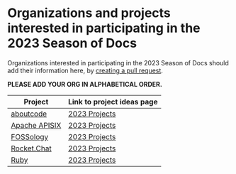 # Organizations and projects interested in participating in the 2023 Season of Docs

Organizations interested in participating in the 2023 Season of Docs should add their information here, by [creating a pull request](https://docs.github.com/en/github/collaborating-with-issues-and-pull-requests/creating-a-pull-request). 

**PLEASE ADD YOUR ORG IN ALPHABETICAL ORDER.**

Project | Link to project ideas page
------- | ---------------------------
[aboutcode](https://github.com/nexB/aboutcode) | [2023 Projects]( https://github.com/nexB/aboutcode/wiki/GSOD-2023)
[Apache APISIX](https://github.com/apache/apisix) | [2023 Projects](https://github.com/apache/apisix/discussions/8852#discussion-4856327)
[FOSSology](https://github.com/fossology) | [2023 Projects](https://github.com/fossology/user-docs/wiki/Google-Season-of-Docs-2023)
[Rocket.Chat](https://github.com/RocketChat/Rocket.Chat) | [2023 Projects](https://docs.rocket.chat/contribute-to-rocket.chat/annual-contribution-programs/google-season-of-docs/google-season-of-docs-2023)
[Ruby](https://github.com/rubygsoc/rubygsod/wiki) | [2023 Projects](https://github.com/rubygsoc/rubygsod/wiki/Ideas-List-(2023))

